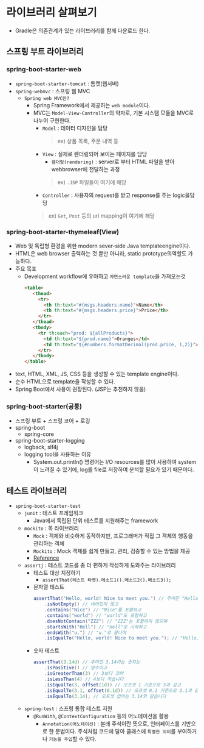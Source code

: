 # 라이브러리 살펴보기
- Gradle은 의존관계가 있는 라이브러리를 함께 다운로드 한다.

## 스프링 부트 라이브러리
### spring-boot-starter-web
- `spring-boot-starter-tomcat` : 톰캣(웹서버)
- `spring-webmvc` : 스프링 웹 MVC
    - `Spring web MVC란?`
        - Spring Framework에서 제공하는 `web module`이다.
        - MVC는 `Model-View-Controller`의 약자로, 기본 시스템 모듈을 MVC로나누어   구현한다.
            - `Model` : 데이터 디자인을 담당
                > ex) 상품 목록, 주문 내역 등
            - `View` : 실제로 렌더링되어 보이는 페이지를 담당
                - `렌더링(rendering)` : server로 부터 HTML 파일을 받아 webbrowser에    전달하는 과정
                > ex) `.JSP` 파일들이 여기에 해당
            - `Controller` : 사용자의 request를 받고 response를 주는 logic을담당
            > ex) `Get`, `Post` 등의 uri mapping이 여기에 해당
### spring-boot-starter-thymeleaf(View)
- Web 및 독립형 환경을 위한 modern sever-side Java templateengine이다.
- HTML은 web browser 출력하는 것 뿐만 아니라, static prototype의역할도 가능하다.
- 주요 목표
    - Development workflow에 우아하고 `자연스러운 template`을 가져오는것
         ```html
        <table>
            <thead>
              <tr>
                <th th:text="#{msgs.headers.name}">Name</th>
                <th th:text="#{msgs.headers.price}">Price</th>
              </tr>
            </thead>
            <tbody>
              <tr th:each="prod: ${allProducts}">
                <td th:text="${prod.name}">Oranges</td>
                <td th:text="${#numbers.formatDecimal(prod.price, 1,2)}">0.99</td>
              </tr>
            </tbody>
        </table>
        ```           
- text, HTML, XML, JS, CSS 등을 생성할 수 있는 template engine이다.
- 순수 HTML으로 template을 작성할 수 있다.
- Spring Boot에서 사용이 권장된다. (JSP는 추천하지 않음)
### spring-boot-starter(공통)
- 스프링 부트 + 스프링 코어 + 로깅
- spring-boot
    - spring-core
- spring-boot-starter-logging
    - logback, slf4j
    - logging tool을 사용하는 이유
        - System.out.println() 명령어는 I/O resources를 많이 사용하여 system이 느려질 수 있기에, log를 file로 저장하여 분석할 필요가 있기 때문이다.
        
## 테스트 라이브러리
- `spring-boot-starter-test`
    - `junit` : 테스트 프레임워크
        - Java에서 독립된 단위 테스트를 지원해주는 framework
    - `mockito` : 목 라이브러리
        - `Mock` : 객체와 비슷하게 동작하지만, 프로그래머가 직접 그 객체의 행동을 관리하는 객체
        - `Mockito` : Mock 객체를 쉽게 만들고, 관리, 검증할 수 있는 방법을 제공
        - [Reference](https://javadoc.io/doc/org.mockito/mockito-core/latest/org/mockito/Mockito.html)
    - `assertj` : 테스트 코드를 좀 더 편하게 작성하게 도와주는 라이브러리
        - 테스트 대상 지정하기
            - `assertThat(테스트 타켓).메소드1().메소드2().메소드3();`
        - 문자열 테스트
            ```java
            assertThat("Hello, world! Nice to meet you.") // 주어진 "Hello, world! Nice to meet you."라는 문자열은
				.isNotEmpty() // 비어있지 않고
				.contains("Nice") // "Nice"를 포함하고
				.contains("world") // "world"도 포함하고
				.doesNotContain("ZZZ") // "ZZZ"는 포함하지 않으며
				.startsWith("Hell") // "Hell"로 시작하고
				.endsWith("u.") // "u."로 끝나며
				.isEqualTo("Hello, world! Nice to meet you."); // "Hello, world! Nice to meet you."과 일치합니다.
            ```
        - 숫자 테스트
            ```java
            assertThat(3.14d) // 주어진 3.14라는 숫자는
				.isPositive() // 양수이고
				.isGreaterThan(3) // 3보다 크며
				.isLessThan(4) // 4보다 작습니다
				.isEqualTo(3, offset(1d)) // 오프셋 1 기준으로 3과 같고
				.isEqualTo(3.1, offset(0.1d)) // 오프셋 0.1 기준으로 3.1과 같으며
				.isEqualTo(3.14); // 오프셋 없이는 3.14와 같습니다
            ```
    - `spring-test` : 스프링 통합 테스트 지원
        - `@RunWith`, `@ContextConfiguration` 등의 어노테이션을 활용
            - `Annotation(어노테이션)` : 본래 주석이란 뜻으로, 인터페이스를 기반으로 한 문법이다. 주석처럼 코드에 달아 클래스에 `특별한 의미`를 부여하거나 `기능을 주입`할 수 있다.
